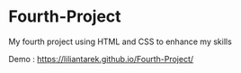 # Fourth-Project
My fourth project using HTML and CSS to enhance my skills

Demo :
https://liliantarek.github.io/Fourth-Project/
